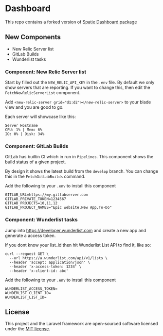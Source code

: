 # Dashboard

This repo contains a forked version of [Spatie Dashboard package](https://github.com/spatie/dashboard.spatie.be)  

## New Components

* New Relic Server list
* GitLab Builds
* Wunderlist tasks


### Component: New Relic Server list

Start by filled out the `NEW_RELIC_API_KEY` in the `.env` file.
By default we only show servers that are reporting. 
If you want to change this, then edit the `FetchNewRelicServerList` component.

Add `<new-relic-server grid="d1:d2"></new-relic-server>` to your blade view and you are good to go.

Each server will showcase like this:

    Server Hostname
    CPU: 1% | Mem: 6%
    IO: 0% | Disk: 34%

### Component: GitLab Builds

GitLab has builtin CI which in run in `Pipelines`. 
This component shows the build status of a given project. 

By design it shows the latest build from the `develop` branch. 
You can change this in the `FetchGitLabBuilds` command.

Add the following to your `.env` to install this component 

    GITLAB_URL=https://my.gitlabserver.com
    GITLAB_PRIVATE_TOKEN=1234567
    GITLAB_PROJECTS=10,11,12
    GITLAB_PROJECT_NAMES="Epic website,New App,To-Do"

### Component: Wunderlist tasks

Jump into https://developer.wunderlist.com and create a new app and generate a access token. 

If you dont know your list_id then hit Wunderlist List API to find it, like so:

    curl --request GET \
      --url https://a.wunderlist.com/api/v1/lists \
      --header 'accept: application/json' \
      --header 'x-access-token: 1234' \
      --header 'x-client-id: abc' 

Add the following to your `.env` to install this component 

    WUNDERLIST_ACCESS_TOKEN=
    WUNDERLIST_CLIENT_ID=
    WUNDERLIST_LIST_ID=


## License

This project and the Laravel framework are open-sourced software licensed under the [MIT license](http://opensource.org/licenses/MIT).

